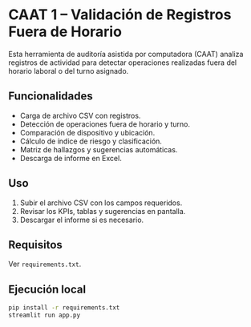 
# CAAT 1 – Validación de Registros Fuera de Horario

Esta herramienta de auditoría asistida por computadora (CAAT) analiza registros de actividad para detectar operaciones realizadas fuera del horario laboral o del turno asignado.

## Funcionalidades
- Carga de archivo CSV con registros.
- Detección de operaciones fuera de horario y turno.
- Comparación de dispositivo y ubicación.
- Cálculo de índice de riesgo y clasificación.
- Matriz de hallazgos y sugerencias automáticas.
- Descarga de informe en Excel.

## Uso
1. Subir el archivo CSV con los campos requeridos.
2. Revisar los KPIs, tablas y sugerencias en pantalla.
3. Descargar el informe si es necesario.

## Requisitos
Ver `requirements.txt`.

## Ejecución local
```bash
pip install -r requirements.txt
streamlit run app.py
```
